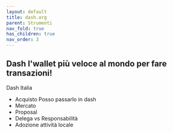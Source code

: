 ```yaml
---
layout: default
title: dash.org
parent: Strumenti 
nav_fold: true
has_children: true
nav_order: 3
---
```



## Dash l'wallet più veloce al mondo per fare transazioni!

Dash Italia
- Acquisto Posso passarlo in dash 
- Mercato
- Proposal
- Delega vs Responsabilità
- Adozione attività locale 


